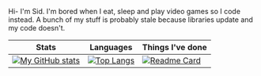 Hi- I'm Sid. I'm bored when I eat, sleep and play video games so I code instead. A bunch of my stuff is probably stale because libraries update and my code doesn't.

| Stats | Languages| Things I've done |
| --- | ---| ---|
|[![My GitHub stats](https://github-readme-stats.vercel.app/api?username=heurican&theme=moltack)](https://github.com/anuraghazra/github-readme-stats)|[![Top Langs](https://github-readme-stats.vercel.app/api/top-langs/?username=heurican&theme=moltack)](https://github.com/anuraghazra/github-readme-stats)| [![Readme Card](https://github-readme-stats.vercel.app/api/pin/?username=gogettercli&show_owner=true&repo=cli&theme=moltack)](https://github.com/anuraghazra/github-readme-stats)| [![Readme Card](https://github-readme-stats.vercel.app/api/pin/?username=heurican&repo=cringey-techex-final&show_owner=true&theme=moltack)](https://github.com/anuraghazra/github-readme-stats)

